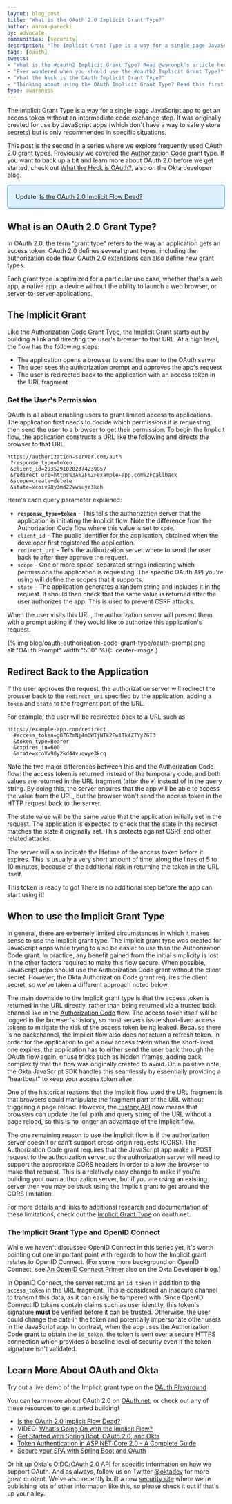 ```yaml
---
layout: blog_post
title: "What is the OAuth 2.0 Implicit Grant Type?"
author: aaron-parecki
by: advocate
communities: [security]
description: "The Implicit Grant Type is a way for a single-page JavaScript app to get an access token without an intermediate code exchange step. It was originally created for use by JavaScript apps (which don't have a way to safely store secrets) but is only recommended in specific situations."
tags: [oauth]
tweets:
- "What is the #oauth2 Implicit Grant Type? Read @aaronpk's article here:"
- "Ever wondered when you should use the #oauth2 Implicit Grant Type?"
- "What the heck is the OAuth Implicit Grant Type?"
- "Thinking about using the OAuth Implicit Grant Type? Read this first:"
type: awareness
---
```


The Implicit Grant Type is a way for a single-page JavaScript app to get an access token without an intermediate code exchange step. It was originally created for use by JavaScript apps (which don't have a way to safely store secrets) but is only recommended in specific situations.

This post is the second in a series where we explore frequently used OAuth 2.0 grant types. Previously we covered the [Authorization Code](/blog/2018/04/10/oauth-authorization-code-grant-type) grant type. If you want to back up a bit and learn more about OAuth 2.0 before we get started, check out [What the Heck is OAuth?](/blog/2017/06/21/what-the-heck-is-oauth), also on the Okta developer blog.

<div style="padding: 18px; border: 1px #007dc1 solid; background: #dbeffb; border-radius: 6px;">
	Update: <a href="/blog/2019/05/01/is-the-oauth-implicit-flow-dead">Is the OAuth 2.0 Implicit Flow Dead?</a>
</div>

## What is an OAuth 2.0 Grant Type?

In OAuth 2.0, the term "grant type" refers to the way an application gets an access token. OAuth 2.0 defines several grant types, including the authorization code flow. OAuth 2.0 extensions can also define new grant types.

Each grant type is optimized for a particular use case, whether that's a web app, a native app, a device without the ability to launch a web browser, or server-to-server applications.

## The Implicit Grant

Like the [Authorization Code Grant Type](/blog/2018/04/10/oauth-authorization-code-grant-type), the Implicit Grant starts out by building a link and directing the user's browser to that URL. At a high level, the flow has the following steps:

* The application opens a browser to send the user to the OAuth server
* The user sees the authorization prompt and approves the app's request
* The user is redirected back to the application with an access token in the URL fragment

### Get the User's Permission

OAuth is all about enabling users to grant limited access to applications. The application first needs to decide which permissions it is requesting, then send the user to a browser to get their permission. To begin the Implicit flow, the application constructs a URL like the following and directs the browser to that URL.

```
https://authorization-server.com/auth
 ?response_type=token
 &client_id=29352910282374239857
 &redirect_uri=https%3A%2F%2Fexample-app.com%2Fcallback
 &scope=create+delete
 &state=xcoiv98y3md22vwsuye3kch
```

Here's each query parameter explained:

* **`response_type=token`** - This tells the authorization server that the application is initiating the Implicit flow. Note the difference from the Authorization Code flow where this value is set to `code`.
* `client_id` - The public identifier for the application, obtained when the developer first registered the application.
* `redirect_uri` - Tells the authorization server where to send the user back to after they approve the request.
* `scope` - One or more space-separated strings indicating which permissions the application is requesting. The specific OAuth API you're using will define the scopes that it supports.
* `state` - The application generates a random string and includes it in the request. It should then check that the same value is returned after the user authorizes the app. This is used to prevent CSRF attacks.

When the user visits this URL, the authorization server will present them with a prompt asking if they would like to authorize this application's request.

{% img blog/oauth-authorization-code-grant-type/oauth-prompt.png alt:"OAuth Prompt" width:"500" %}{: .center-image }

## Redirect Back to the Application

If the user approves the request, the authorization server will redirect the browser back to the `redirect_uri` specified by the application, adding a `token` and `state` to the fragment part of the URL.

For example, the user will be redirected back to a URL such as

```
https://example-app.com/redirect
  #access_token=g0ZGZmNj4mOWIjNTk2Pw1Tk4ZTYyZGI3
  &token_type=Bearer
  &expires_in=600
  &state=xcoVv98y2kd44vuqwye3kcq
```

Note the two major differences between this and the Authorization Code flow: the access token is returned instead of the temporary code, and both values are returned in the URL fragment (after the `#`) instead of in the query string. By doing this, the server ensures that the app will be able to access the value from the URL, but the browser won't send the access token in the HTTP request back to the server.

The state value will be the same value that the application initially set in the request. The application is expected to check that the state in the redirect matches the state it originally set. This protects against CSRF and other related attacks.

The server will also indicate the lifetime of the access token before it expires. This is usually a very short amount of time, along the lines of 5 to 10 minutes, because of the additional risk in returning the token in the URL itself.

This token is ready to go! There is no additional step before the app can start using it!

## When to use the Implicit Grant Type

In general, there are extremely limited circumstances in which it makes sense to use the Implicit grant type. The Implicit grant type was created for JavaScript apps while trying to also be easier to use than the Authorization Code grant. In practice, any benefit gained from the initial simplicity is lost in the other factors required to make this flow secure. When possible, JavaScript apps should use the Authorization Code grant without the client secret. However, the Okta Authorization Code grant requires the client secret, so we've taken a different approach noted below.

The main downside to the Implicit grant type is that the access token is returned in the URL directly, rather than being returned via a trusted back channel like in the [Authorization Code](/blog/2018/04/10/oauth-authorization-code-grant-type) flow. The access token itself will be logged in the browser's history, so most servers issue short-lived access tokens to mitigate the risk of the access token being leaked. Because there is no backchannel, the Implicit flow also does not return a refresh token. In order for the application to get a new access token when the short-lived one expires, the application has to either send the user back through the OAuth flow again, or use tricks such as hidden iframes, adding back complexity that the flow was originally created to avoid. On a positive note, the Okta JavaScript SDK handles this seamlessly by essentially providing a "heartbeat" to keep your access token alive.

One of the historical reasons that the Implicit flow used the URL fragment is that browsers could manipulate the fragment part of the URL without triggering a page reload. However, the [History API](https://developer.mozilla.org/en-US/docs/Web/API/History_API) now means that browsers can update the full path and query string of the URL without a page reload, so this is no longer an advantage of the Implicit flow.

The one remaining reason to use the Implicit flow is if the authorization server doesn't or can't support cross-origin requests (CORS). The Authorization Code grant requires that the JavaScript app make a POST request to the authorization server, so the authorization server will need to support the appropriate CORS headers in order to allow the browser to make that request. This is a relatively easy change to make if you're building your own authorization server, but if you are using an existing server then you may be stuck using the Implicit grant to get around the CORS limitation.

For more details and links to additional research and documentation of these limitations, check out the [Implicit Grant Type](https://oauth.net/2/grant-types/implicit/) on oauth.net.

### The Implicit Grant Type and OpenID Connect

While we haven't discussed OpenID Connect in this series yet, it's worth pointing out one important point with regards to how the Implicit grant relates to OpenID Connect. (For some more background on OpenID Connect, see [An OpenID Connect Primer](/blog/2017/07/25/oidc-primer-part-1) also on the Okta Developer blog.)

In OpenID Connect, the server returns an `id_token` in addition to the `access_token` in the URL fragment. This is considered an insecure channel to transmit this data, as it can easily be tampered with. Since OpenID Connect ID tokens contain claims such as user identity, this token's signature **must** be verified before it can be trusted. Otherwise, the user could change the data in the token and potentially impersonate other users in the JavaScript app. In contrast, when the app uses the Authorization Code grant to obtain the `id_token`, the token is sent over a secure HTTPS connection which provides a baseline level of security even if the token signature isn't validated.


## Learn More About OAuth and Okta

Try out a live demo of the Implicit grant type on the [OAuth Playground](https://www.oauth.com/playground/implicit.html)

You can learn more about OAuth 2.0 on [OAuth.net](https://oauth.net/2/grant-types/implicit/), or check out any of these resources to get started building!

* [Is the OAuth 2.0 Implicit Flow Dead?](/blog/2019/05/01/is-the-oauth-implicit-flow-dead)
* VIDEO: [What's Going On with the Implicit Flow?](https://www.youtube.com/watch?v=CHzERullHe8)
* [Get Started with Spring Boot, OAuth 2.0, and Okta](/blog/2017/03/21/spring-boot-oauth)
* [Token Authentication in ASP.NET Core 2.0 - A Complete Guide](/blog/2018/03/23/token-authentication-aspnetcore-complete-guide)
* [Secure your SPA with Spring Boot and OAuth](/blog/2017/10/27/secure-spa-spring-boot-oauth)

Or hit up [Okta's OIDC/OAuth 2.0 API](/docs/api/resources/oidc) for specific information on how we support OAuth. And as always, follow us on Twitter [@oktadev](https://twitter.com/oktadev) for more great content. We've also recently built a new [security site](https://sec.okta.com/) where we're publishing lots of other information like this, so please check it out if that's up your alley.
